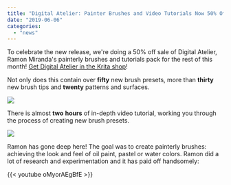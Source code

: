 ```yaml
---
title: "Digital Atelier: Painter Brushes and Video Tutorials Now 50% Off"
date: "2019-06-06"
categories: 
  - "news"
---
```


To celebrate the new release, we're doing a 50% off sale of Digital Atelier, Ramon Miranda's painterly brushes and tutorials pack for the rest of this month! [Get Digital Atelier in the Krita shop](https://gumroad.com/l/sFbEb)!

Not only does this contain over **fifty** new brush presets, more than **thirty** new brush tips and **twenty** patterns and surfaces.

[![](../images/promo-screen-02-1024x336.png)](https://gumroad.com/l/sFbEb)

There is almost **two** **hours** of in-depth video tutorial, working you through the process of creating new brush presets.

[![](../images/promo-screen-01-1024x336.png)](https://krita.org/wp-content/uploads/2018/09/promo-screen-01.png)

Ramon has gone deep here! The goal was to create painterly brushes: achieving the look and feel of oil paint, pastel or water colors. Ramon did a lot of research and experimentation and it has paid off handsomely:

{{< youtube oMyorAEgBfE >}}
